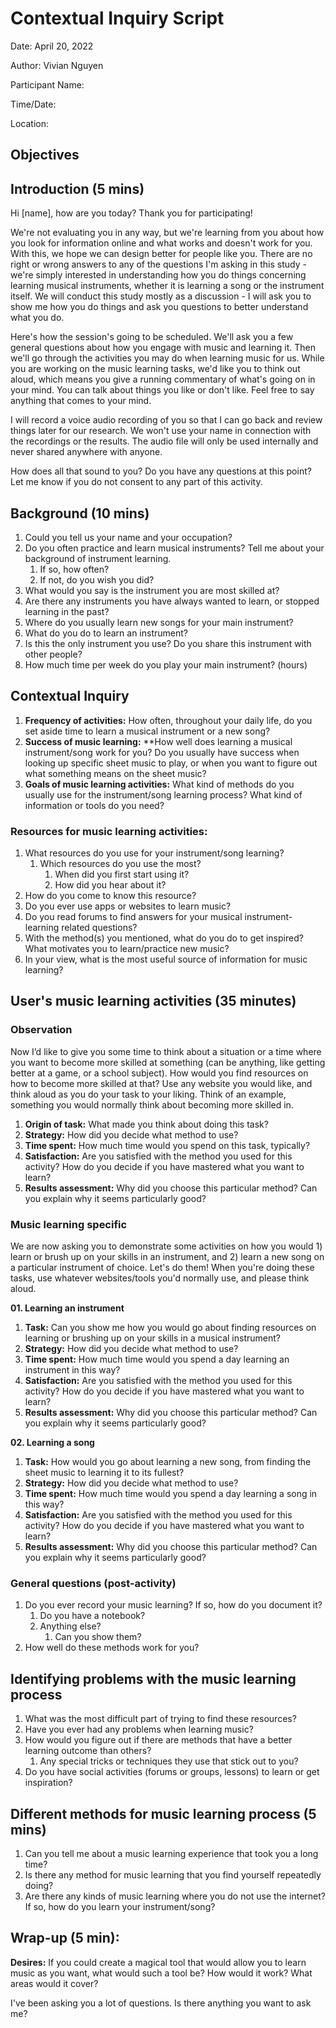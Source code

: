 # Contextual Inquiry Script

Date: April 20, 2022

Author: Vivian Nguyen

Participant Name:

Time/Date:

Location:

## Objectives

## Introduction (5 mins)

Hi [name], how are you today? Thank you for participating!

We're not evaluating you in any way, but we're learning from you about how you look for information online and what works and doesn't work for you. With this, we hope we can design better for people like you. There are no right or wrong answers to any of the questions I'm asking in this study - we're simply interested in understanding how you do things concerning learning musical instruments, whether it is learning a song or the instrument itself. We will conduct this study mostly as a discussion - I will ask you to show me how you do things and ask you questions to better understand what you do.

Here's how the session's going to be scheduled. We'll ask you a few general questions about how you engage with music and learning it. Then we'll go through the activities you may do when learning music for us. While you are working on the music learning tasks, we'd like you to think out aloud, which means you give a running commentary of what's going on in your mind. You can talk about things you like or don't like. Feel free to say anything that comes to your mind.

I will record a voice audio recording of you so that I can go back and review things later for our research. We won't use your name in connection with the recordings or the results. The audio file will only be used internally and never shared anywhere with anyone.

How does all that sound to you? Do you have any questions at this point? Let me know if you do not consent to any part of this activity.

## Background (10 mins)

1. Could you tell us your name and your occupation?
2. Do you often practice and learn musical instruments? Tell me about your background of instrument learning.
    1. If so, how often?
    2. If not, do you wish you did?
3. What would you say is the instrument you are most skilled at?
4. Are there any instruments you have always wanted to learn, or stopped learning in the past?
5. Where do you usually learn new songs for your main instrument?
6. What do you do to learn an instrument?
7. Is this the only instrument you use? Do you share this instrument with other people?
8. How much time per week do you play your main instrument? (hours)

## Contextual Inquiry

1. **Frequency of activities:** How often, throughout your daily life, do you set aside time to learn a musical instrument or a new song?
2. **Success of music learning:** **How well does learning a musical instrument/song work for you? Do you usually have success when looking up specific sheet music to play, or when you want to figure out what something means on the sheet music?
3. **Goals of music learning activities:** What kind of methods do you usually use for the instrument/song learning process? What kind of information or tools do you need?

### Resources for music learning activities:

1. What resources do you use for your instrument/song learning?
    1. Which resources do you use the most?
        1. When did you first start using it?
        2. How did you hear about it?
2. How do you come to know this resource?
3. Do you ever use apps or websites to learn music?
4. Do you read forums to find answers for your musical instrument-learning related questions?
5. With the method(s) you mentioned, what do you do to get inspired? What motivates you to learn/practice new music?
6. In your view, what is the most useful source of information for music learning?

## User's music learning activities (35 minutes)

### Observation

Now I’d like to give you some time to think about a situation or a time where you want to become more skilled at something (can be anything, like getting better at a game, or a school subject). How would you find resources on how to become more skilled at that? Use any website you would like, and think aloud as you do your task to your liking. Think of an example, something you would normally think about becoming more skilled in.

1. **Origin of task:** What made you think about doing this task? 
2. **Strategy:** How did you decide what method to use?
3. **Time spent:** How much time would you spend on this task, typically?
4. **Satisfaction:** Are you satisfied with the method you used for this activity? How do you decide if you have mastered what you want to learn?
5. **Results assessment:** Why did you choose this particular method? Can you explain why it seems particularly good?

### Music learning specific

We are now asking you to demonstrate some activities on how you would 1) learn or brush up on your skills in an instrument, and 2) learn a new song on a particular instrument of choice. Let's do them! When you're doing these tasks, use whatever websites/tools you'd normally use, and please think aloud.

**01. Learning an instrument**

1. **Task:** Can you show me how you would go about finding resources on learning or brushing up on your skills in a musical instrument?
2. **Strategy:** How did you decide what method to use?
3. **Time spent:** How much time would you spend a day learning an instrument in this way?
4. **Satisfaction:** Are you satisfied with the method you used for this activity? How do you decide if you have mastered what you want to learn?
5. **Results assessment:** Why did you choose this particular method? Can you explain why it seems particularly good?

**02. Learning a song**

1. **Task:** How would you go about learning a new song, from finding the sheet music to learning it to its fullest?
2. **Strategy:** How did you decide what method to use?
3. **Time spent:** How much time would you spend a day learning a song in this way?
4. **Satisfaction:** Are you satisfied with the method you used for this activity? How do you decide if you have mastered what you want to learn?
5. **Results assessment:** Why did you choose this particular method? Can you explain why it seems particularly good?

### General questions (post-activity)

1. Do you ever record your music learning? If so, how do you document it?
    1. Do you have a notebook?
    2. Anything else?
        1. Can you show them?
2. How well do these methods work for you?

## Identifying problems with the music learning process

1. What was the most difficult part of trying to find these resources?
2. Have you ever had any problems when learning music?
3. How would you figure out if there are methods that have a better learning outcome than others?
    1. Any special tricks or techniques they use that stick out to you?
4. Do you have social activities (forums or groups, lessons) to learn or get inspiration?

## Different methods for music learning process (5 mins)

1. Can you tell me about a music learning experience that took you a long time?
2. Is there any method for music learning that you find yourself repeatedly doing?
3. Are there any kinds of music learning where you do not use the internet? If so, how do you learn your instrument/song?

## Wrap-up (5 min):

**Desires:** If you could create a magical tool that would allow you to learn music as you want, what would such a tool be? How would it work? What areas would it cover?

I've been asking you a lot of questions. Is there anything you want to ask me?
